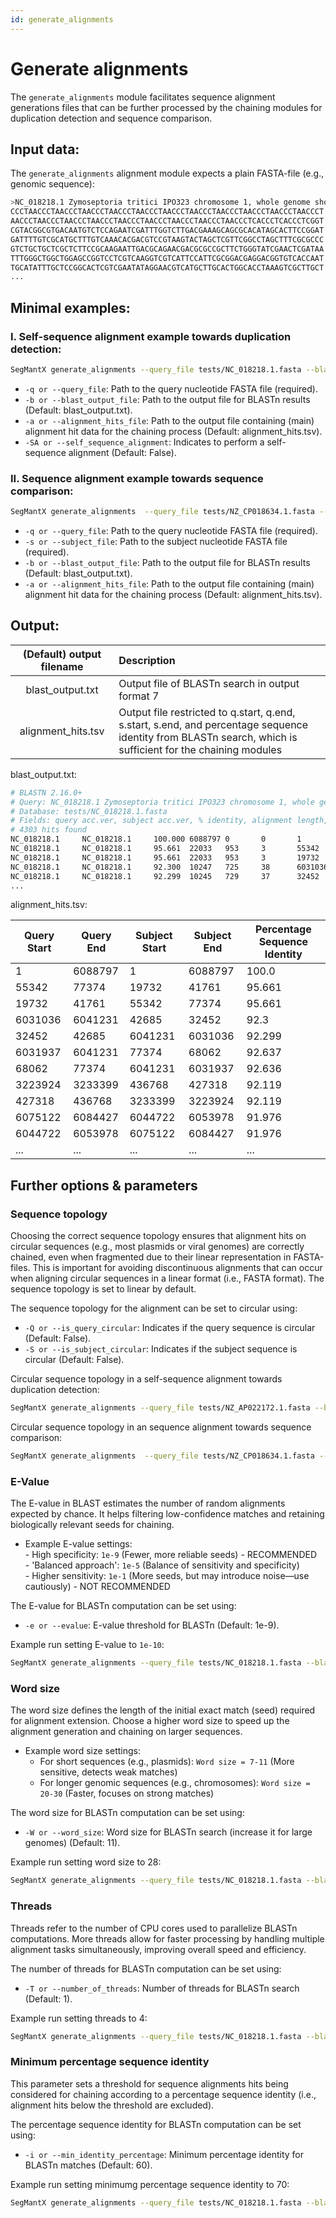 ```yaml
---
id: generate_alignments
---
```


# Generate alignments

The `generate_alignments` module facilitates sequence alignment generations files that can be further processed by the chaining modules for duplication detection and sequence comparison.

## Input data:
The `generate_alignments` alignment module expects a plain FASTA-file (e.g., genomic sequence):
```bash
>NC_018218.1 Zymoseptoria tritici IPO323 chromosome 1, whole genome shotgun sequence
CCCTAACCCTAACCCTAACCCTAACCCTAACCCTAACCCTAACCCTAACCCTAACCCTAACCCTAACCCT
AACCCTAACCCTAACCCTAACCCTAACCCTAACCCTAACCCTAACCCTAACCCTCACCCTCACCCTCGGT
CGTACGGCGTGACAATGTCTCCAGAATCGATTTGGTCTTGACGAAAGCAGCGCACATAGCACTTCCGGAT
GATTTTGTCGCATGCTTTGTCAAACACGACGTCCGTAAGTACTAGCTCGTTCGGCCTAGCTTTCGCGCCC
GTCTGCTGCTCGCTCTTCCGCAAGAATTGACGCAGAACGACGCGCCGCTTCTGGGTATCGAACTCGATAA
TTTGGGCTGGCTGGAGCCGGTCCTCGTCAAGGTCGTCATTCCATTCGCGGACGAGGACGGTGTCACCAAT
TGCATATTTGCTCCGGCACTCGTCGAATATAGGAACGTCATGCTTGCACTGGCACCTAAAGTCGCTTGCT
...
```

## Minimal examples:
### I. Self-sequence alignment example towards duplication detection:
```bash
SegMantX generate_alignments --query_file tests/NC_018218.1.fasta --blast_output_file tests/NC_018218.1.blast.x7 --alignment_hits_file tests/NC_018218.1.alignment_coordinates.tsv --self_sequence_alignment
```
- `-q or --query_file`: Path to the query nucleotide FASTA file (required).
- `-b or --blast_output_file`: Path to the output file for BLASTn results (Default: blast_output.txt). 
- `-a or --alignment_hits_file`: Path to the output file containing (main) alignment hit data for the chaining process (Default: alignment_hits.tsv).
- `-SA or --self_sequence_alignment`: Indicates to perform a self-sequence alignment (Default: False).

### II. Sequence alignment example towards sequence comparison:
```bash
SegMantX generate_alignments  --query_file tests/NZ_CP018634.1.fasta --subject_file tests/NZ_CP022004.1.fasta --blast_output_file tests/NZ_CP018634.1_vs_NZ_CP022004.1.blast.x7 --alignment_hits_file tests/NZ_CP018634.1_vs_NZ_CP022004.1.alignment_coordinates.tsv 
```
- `-q or --query_file`: Path to the query nucleotide FASTA file (required).
- `-s or --subject_file`: Path to the subject nucleotide FASTA file (required).
- `-b or --blast_output_file`: Path to the output file for BLASTn results (Default: blast_output.txt). 
- `-a or --alignment_hits_file`: Path to the output file containing (main) alignment hit data for the chaining process (Default: alignment_hits.tsv).

## Output:

| (Default) output filename | Description |
|:------------------------:|:-----------|
| blast_output.txt | Output file of BLASTn search in output format 7 |  
| alignment_hits.tsv | Output file restricted to q.start, q.end, s.start, s.end, and percentage sequence identity from BLASTn search, which is sufficient for the chaining modules |

blast_output.txt:
```bash
# BLASTN 2.16.0+
# Query: NC_018218.1 Zymoseptoria tritici IPO323 chromosome 1, whole genome shotgun sequence
# Database: tests/NC_018218.1.fasta
# Fields: query acc.ver, subject acc.ver, % identity, alignment length, mismatches, gap opens, q. start, q. end, s. start, s. end, evalue, bit score
# 4303 hits found
NC_018218.1     NC_018218.1     100.000 6088797 0       0       1       6088797 1       6088797 0.0     1.124e+07
NC_018218.1     NC_018218.1     95.661  22033   953     3       55342   77374   19732   41761   0.0     35388
NC_018218.1     NC_018218.1     95.661  22033   953     3       19732   41761   55342   77374   0.0     35388
NC_018218.1     NC_018218.1     92.300  10247   725     38      6031036 6041231 42685   32452   0.0     14493
NC_018218.1     NC_018218.1     92.299  10245   729     37      32452   42685   6041231 6031036 0.0     14493
...
```

alignment_hits.tsv:

| Query Start | Query End | Subject Start | Subject End | Percentage Sequence Identity |
|------------|----------|--------------|------------|-----------------------------|
| 1          | 6088797  | 1            | 6088797    | 100.0                       |
| 55342      | 77374    | 19732        | 41761      | 95.661                      |
| 19732      | 41761    | 55342        | 77374      | 95.661                      |
| 6031036    | 6041231  | 42685        | 32452      | 92.3                         |
| 32452      | 42685    | 6041231      | 6031036    | 92.299                       |
| 6031937    | 6041231  | 77374        | 68062      | 92.637                       |
| 68062      | 77374    | 6041231      | 6031937    | 92.636                       |
| 3223924    | 3233399  | 436768       | 427318     | 92.119                       |
| 427318     | 436768   | 3233399      | 3223924    | 92.119                       |
| 6075122    | 6084427  | 6044722      | 6053978    | 91.976                       |
| 6044722    | 6053978  | 6075122      | 6084427    | 91.976                       |
| ...        | ...      | ...          | ...        | ...                          |


## Further options & parameters

### Sequence topology
Choosing the correct sequence topology ensures that alignment hits on circular sequences (e.g., most plasmids or viral genomes) are correctly chained, even when fragmented due to their linear representation in FASTA-files. This is important for avoiding discontinuous alignments that can occur when aligning circular sequences in a linear format (i.e., FASTA format). The sequence topology is set to linear by default.

The sequence topology for the alignment can be set to circular using:
- `-Q or --is_query_circular`: Indicates if the query sequence is circular (Default: False).
- `-S or --is_subject_circular`: Indicates if the subject sequence is circular (Default: False).

Circular sequence topology in a self-sequence alignment towards duplication detection:
```bash
SegMantX generate_alignments --query_file tests/NZ_AP022172.1.fasta --blast_output_file tests/NZ_AP022172.1.blast.x7 --alignment_hits_file tests/NZ_AP022172.1.alignment_coordinates.tsv --is_query_circular --self_sequence_alignment
```

Circular sequence topology in an sequence alignment towards sequence comparison:
```bash
SegMantX generate_alignments  --query_file tests/NZ_CP018634.1.fasta --subject_file tests/NZ_CP022004.1.fasta --blast_output_file tests/NZ_CP018634.1_vs_NZ_CP022004.1.blast.x7 --alignment_hits_file tests/NZ_CP018634.1_vs_NZ_CP022004.1.alignment_coordinates.tsv --is_query_circular --is_subject_circular 
```

### E-Value
The E-value in BLAST estimates the number of random alignments expected by chance. It helps filtering low-confidence matches and retaining biologically relevant seeds for chaining.
- Example E-value settings:  
        - High specificity: `1e-9` (Fewer, more reliable seeds) - RECOMMENDED  
        - 'Balanced approach': `1e-5` (Balance of sensitivity and specificity)  
        - Higher sensitivity: `1e-1` (More seeds, but may introduce noise—use cautiously) - NOT RECOMMENDED
        
The E-value for BLASTn computation can be set using:
- `-e or --evalue`: E-value threshold for BLASTn (Default: 1e-9).

Example run setting E-value to `1e-10`:
```bash
SegMantX generate_alignments --query_file tests/NC_018218.1.fasta --blast_output_file tests/NC_018218.1.blast.x7 --alignment_hits_file tests/NC_018218.1.alignment_coordinates.tsv --self_sequence_alignment --evalue 1e-10
```

### Word size
The word size defines the length of the initial exact match (seed) required for alignment extension. Choose a higher word size to speed up the alignment generation and chaining on larger sequences.

- Example word size settings:  
    - For short sequences (e.g., plasmids): `Word size = 7-11` (More sensitive, detects weak matches)  
    - For longer genomic sequences (e.g., chromosomes): `Word size = 20-30` (Faster, focuses on strong matches)
    
The word size for BLASTn computation can be set using:
- `-W or --word_size`: Word size for BLASTn search (increase it for large genomes) (Default: 11).

Example run setting word size to 28:
```bash
SegMantX generate_alignments --query_file tests/NC_018218.1.fasta --blast_output_file tests/NC_018218.1.blast.x7 --alignment_hits_file tests/NC_018218.1.alignment_coordinates.tsv --self_sequence_alignment --word_size 28
```

### Threads
Threads refer to the number of CPU cores used to parallelize BLASTn computations. More threads allow for faster processing by handling multiple alignment tasks simultaneously, improving overall speed and efficiency.

The number of threads for BLASTn computation can be set using:
- `-T or --number_of_threads`: Number of threads for BLASTn search (Default: 1).

Example run setting threads to 4:
```bash
SegMantX generate_alignments --query_file tests/NC_018218.1.fasta --blast_output_file tests/NC_018218.1.blast.x7 --alignment_hits_file tests/NC_018218.1.alignment_coordinates.tsv --self_sequence_alignment --number_of_threads 4
```

### Minimum percentage sequence identity
This parameter sets a threshold for sequence alignments hits being considered for chaining according to a percentage sequence identity (i.e., alignment hits below the threshold are excluded).

The percentage sequence identity for BLASTn computation can be set using:
- `-i or --min_identity_percentage`: Minimum percentage identity for BLASTn matches (Default: 60).

Example run setting minimumg percentage sequence identity to 70:
```bash
SegMantX generate_alignments --query_file tests/NC_018218.1.fasta --blast_output_file tests/NC_018218.1.blast.x7 --alignment_hits_file tests/NC_018218.1.alignment_coordinates.tsv --self_sequence_alignment --min_identity_percentage 70
```

